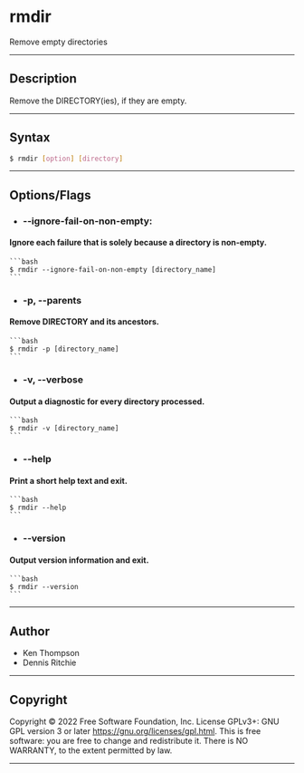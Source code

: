 # rmdir
Remove empty directories

---

## Description
Remove the DIRECTORY(ies), if they are empty.

---

## Syntax
```bash
$ rmdir [option] [directory]
```

---

## Options/Flags
- ### --ignore-fail-on-non-empty:
 #### Ignore each failure that is solely because a directory is non-empty.
    ```bash
    $ rmdir --ignore-fail-on-non-empty [directory_name]
    ```
- ### -p, --parents
 #### Remove DIRECTORY and its ancestors.
    ```bash
    $ rmdir -p [directory_name]
    ```
- ### -v, --verbose
 #### Output a diagnostic for every directory processed.
    ```bash
    $ rmdir -v [directory_name]
    ```
- ### --help
 #### Print a short help text and exit.
    ```bash
    $ rmdir --help
    ```
- ### --version
 #### Output version information and exit.
    ```bash
    $ rmdir --version
    ```

---

## Author
- Ken Thompson
- Dennis Ritchie

---

## Copyright
Copyright © 2022 Free Software Foundation, Inc.   License GPLv3+: GNU GPL version 3 or later        <https://gnu.org/licenses/gpl.html>.                                             This is free software: you are free to change and redistribute it. There is NO WARRANTY, to the  extent permitted by law.

---
